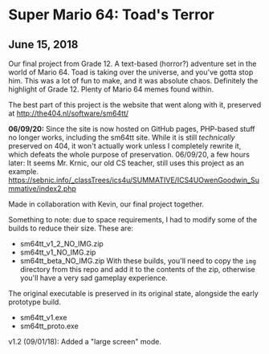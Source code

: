 # Super Mario 64: Toad's Terror

## June 15, 2018

Our final project from Grade 12. A text-based (horror?) adventure set in the world of Mario 64. Toad is taking over the universe, and you've gotta stop him.
This was a lot of fun to make, and it was absolute chaos. Definitely the highlight of Grade 12. Plenty of Mario 64 memes found within.

The best part of this project is the website that went along with it, preserved at http://the404.nl/software/sm64tt/

**06/09/20:** Since the site is now hosted on GitHub pages, PHP-based stuff no longer works, including the sm64tt site. While it is still *technically* preserved on 404, it won't actually work unless I completely rewrite it, which defeats the whole purpose of preservation.
06/09/20, a few hours later: It seems Mr. Krnic, our old CS teacher, still uses this project as an example. https://sebnic.info/_classTrees/ics4u/SUMMATIVE/ICS4UOwenGoodwin_Summative/index2.php


Made in collaboration with Kevin, our final project together.


Something to note: due to space requirements, I had to modify some of the builds to reduce their size.
These are:
- sm64tt_v1_2_NO_IMG.zip
- sm64tt_v1_NO_IMG.zip
- sm64tt_beta_NO_IMG.zip
With these builds, you'll need to copy the `img` directory from this repo and add it to the contents of the zip, otherwise you'll have a very sad gameplay experience.

The original executable is preserved in its original state, alongside the early prototype build.
- sm64tt_v1.exe
- sm64tt_proto.exe


v1.2 (09/01/18): Added a "large screen" mode.
